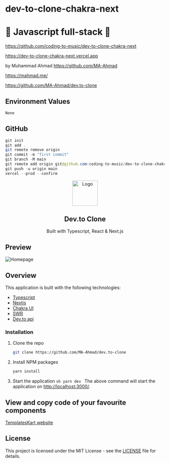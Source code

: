 # dev-to-clone-chakra-next

# 🚀 Javascript full-stack 🚀

https://github.com/coding-to-music/dev-to-clone-chakra-next

https://dev-to-clone-chakra-next.vercel.app

by Muhammad Ahmad https://github.com/MA-Ahmad

https://mahmad.me/

https://github.com/MA-Ahmad/dev.to-clone

## Environment Values

```java
None
```

## GitHub

```java
git init
git add .
git remote remove origin
git commit -m "first commit"
git branch -M main
git remote add origin git@github.com:coding-to-music/dev-to-clone-chakra-next.git
git push -u origin main
vercel --prod --confirm
```

<p align="center">
  <a href="#">
    <img src="./public/assets/images/logo.svg" alt="Logo" width="80" height="80">
  </a>

  <h2 align="center">Dev.to Clone</h2>

  <p align="center">
    Built with Typescript, React & Next.js
  </p>  
</p>

## Preview

![Homepage](/public/devto.png)

## Overview

This application is built with the following technologies:

- [Typescript](https://www.typescriptlang.org/)
- [Nextjs](https://nextjs.org/)
- [Chakra UI](https://chakra-ui.com)
- [SWR](https://swr.vercel.app/)
- [Dev.to api](https://docs.forem.com/api/)

### Installation

1. Clone the repo
   ```sh
   git clone https://github.com/MA-Ahmad/dev.to-clone
   ```
2. Install NPM packages
   ```sh
   yarn install
   ```
3. Start the application
   `sh yarn dev `
   The above command will start the application on [http://localhost:3000/](http://localhost:3000).

## View and copy code of your favourite components

[TemplatesKart website](https://templateskart.com/projects/devto-clone)

## License

This project is licensed under the MIT License - see the [LICENSE](LICENSE) file for details.
